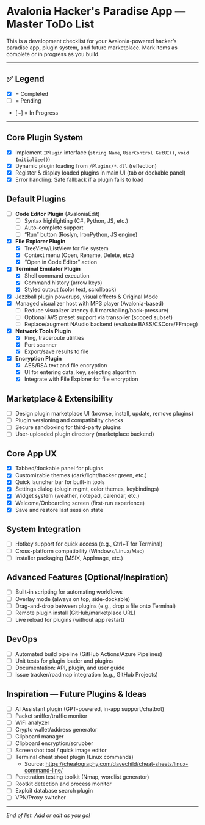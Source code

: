 # Avalonia Hacker's Paradise App — Master ToDo List

This is a development checklist for your Avalonia-powered hacker’s paradise app, plugin system, and future marketplace. Mark items as complete or in progress as you build.

---

## ✅ Legend
- [x] = Completed
- [ ] = Pending
- [~] = In Progress

---

## Core Plugin System
- [x] Implement `IPlugin` interface (`string Name`, `UserControl GetUI()`, `void Initialize()`)
- [x] Dynamic plugin loading from `/Plugins/*.dll` (reflection)
- [x] Register & display loaded plugins in main UI (tab or dockable panel)
- [x] Error handling: Safe fallback if a plugin fails to load

## Default Plugins
- [ ] **Code Editor Plugin** (AvaloniaEdit)
    - [ ] Syntax highlighting (C#, Python, JS, etc.)
    - [ ] Auto-complete support
    - [ ] “Run” button (Roslyn, IronPython, JS engine)
 - [x] **File Explorer Plugin**
    - [x] TreeView/ListView for file system
    - [x] Context menu (Open, Rename, Delete, etc.)
    - [x] “Open in Code Editor” action
- [x] **Terminal Emulator Plugin**
    - [x] Shell command execution
    - [x] Command history (arrow keys)
    - [x] Styled output (color text, scrollback)
- [x] Jezzball plugin powerups, visual effects & Original Mode
- [x] Managed visualizer host with MP3 player (Avalonia-based)
    - [ ] Reduce visualizer latency (UI marshalling/back-pressure)
    - [ ] Optional AVS preset support via transpiler (scoped subset)
    - [ ] Replace/augment NAudio backend (evaluate BASS/CSCore/FFmpeg)
- [x] **Network Tools Plugin**
    - [x] Ping, traceroute utilities
    - [x] Port scanner
    - [x] Export/save results to file
- [x] **Encryption Plugin**
    - [x] AES/RSA text and file encryption
    - [x] UI for entering data, key, selecting algorithm
    - [x] Integrate with File Explorer for file encryption

## Marketplace & Extensibility
- [ ] Design plugin marketplace UI (browse, install, update, remove plugins)
- [ ] Plugin versioning and compatibility checks
- [ ] Secure sandboxing for third-party plugins
- [ ] User-uploaded plugin directory (marketplace backend)

## Core App UX
- [x] Tabbed/dockable panel for plugins
- [x] Customizable themes (dark/light/hacker green, etc.)
- [x] Quick launcher bar for built-in tools
- [x] Settings dialog (plugin mgmt, color themes, keybindings)
- [x] Widget system (weather, notepad, calendar, etc.)
- [x] Welcome/Onboarding screen (first-run experience)
- [x] Save and restore last session state

## System Integration
- [ ] Hotkey support for quick access (e.g., Ctrl+T for Terminal)
- [ ] Cross-platform compatibility (Windows/Linux/Mac)
- [ ] Installer packaging (MSIX, AppImage, etc.)

## Advanced Features (Optional/Inspiration)
- [ ] Built-in scripting for automating workflows
- [ ] Overlay mode (always on top, side-dockable)
- [ ] Drag-and-drop between plugins (e.g., drop a file onto Terminal)
- [ ] Remote plugin install (GitHub/marketplace URL)
- [ ] Live reload for plugins (without app restart)

## DevOps
- [ ] Automated build pipeline (GitHub Actions/Azure Pipelines)
- [ ] Unit tests for plugin loader and plugins
- [ ] Documentation: API, plugin, and user guide
- [ ] Issue tracker/roadmap integration (e.g., GitHub Projects)

## Inspiration — Future Plugins & Ideas
- [ ] AI Assistant plugin (GPT-powered, in-app support/chatbot)
- [ ] Packet sniffer/traffic monitor
- [ ] WiFi analyzer
- [ ] Crypto wallet/address generator
- [ ] Clipboard manager
- [ ] Clipboard encryption/scrubber
- [ ] Screenshot tool / quick image editor
- [ ] Terminal cheat sheet plugin (Linux commands)
    - Source: https://cheatography.com/davechild/cheat-sheets/linux-command-line/
- [ ] Penetration testing toolkit (Nmap, wordlist generator)
- [ ] Rootkit detection and process monitor
- [ ] Exploit database search plugin
- [ ] VPN/Proxy switcher

---

*End of list. Add or edit as you go!*
